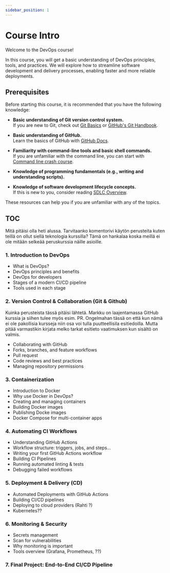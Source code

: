 ```yaml
---
sidebar_position: 1
---
```


# Course Intro

Welcome to the DevOps course!  

In this course, you will get a basic understanding of DevOps principles, tools, and practices. We will explore how to streamline software development and delivery processes, enabling faster and more reliable deployments.  

## Prerequisites

Before starting this course, it is recommended that you have the following knowledge:

- **Basic understanding of Git version control system.**  
  If you are new to Git, check out [Git Basics](https://git-scm.com/doc) or [GitHub's Git Handbook](https://guides.github.com/introduction/git-handbook/).

- **Basic understanding of GitHub.**  
  Learn the basics of GitHub with [GitHub Docs](https://docs.github.com/en/get-started).

- **Familiarity with command-line tools and basic shell commands.**  
  If you are unfamiliar with the command line, you can start with [Command line crash course](https://developer.mozilla.org/en-US/docs/Learn_web_development/Getting_started/Environment_setup/Command_line).

- **Knowledge of programming fundamentals (e.g., writing and understanding scripts).**  

- **Knowledge of software development lifecycle concepts.**  
  If this is new to you, consider reading [SDLC Overview](https://www.geeksforgeeks.org/software-development-life-cycle-sdlc/).

These resources can help you if you are unfamiliar with any of the topics.

## TOC

Mitä pitäisi olla heti alussa. Tarvitaanko komentorivi käytön perusteita kuten teillä on ollut siellä teknologia kurssilla? Tämä on hankalaa koska meillä ei ole mitään selkeää peruskurssia näille asioille.

### 1. Introduction to DevOps
- What is DevOps?
- DevOps principles and benefits
- DevOps for developers
- Stages of a modern CI/CD pipeline
- Tools used in each stage 

### 2. Version Control & Collaboration (Git & Github)
Kuinka perusteista tässä pitäisi lähtetä. Markku on laajentamassa GitHub kurssia ja siihen tulee myös esim. PR. Ongelmahan tässä on että kun nämä ei ole pakollisia kursseja niin osa voi tulla puutteellisila esitiedoilla. Mutta pitää varmastikin kirjata melko tarkat esitieto vaatimuksen kun sisältö on valmis.

- Collaborating with GitHub
- Forks, branches, and feature workflows
- Pull request
- Code reviews and best practices
- Managing repository permissions

### 3. Containerization
- Introduction to Docker
- Why use Docker in DevOps?
- Creating and managing containers
- Building Docker images
- Publishing Docke images
- Docker Compose for multi-container apps

### 4. Automating CI Workflows
- Understanding GitHub Actions 
- Workflow structure: triggers, jobs, and steps...
- Writing your first GitHub Actions workflow
- Building CI Pipelines
- Running automated linting & tests
- Debugging failed workflows

### 5. Deployment & Delivery (CD)
- Automated Deployments with GitHub Actions
- Building CI/CD pipelines
- Deploying to cloud providers (Rahti ?)
- Kubernetes??

### 6. Monitoring & Security
- Secrets management
- Scan for vulnerabilities
- Why monitoring is important
- Tools overview (Grafana, Prometheus, ??)

### 7. Final Project: End-to-End CI/CD Pipeline